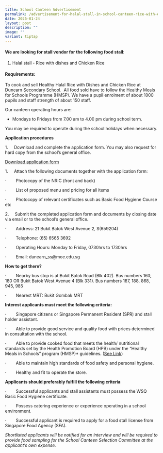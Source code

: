 ```yaml
---
title: School Canteen Advertisement
permalink: /advertisement-for-halal-stall-in-school-canteen-rice-with-dishes-and-chicken-rice/
date: 2025-01-24
layout: post
description: ""
image: ""
variant: tiptap
---
```

<h4>We are looking for stall vendor for the following food stall:</h4>
<ol data-tight="true" class="tight">
<li>
<p>Halal stall - Rice with dishes and Chicken Rice</p>
</li>
</ol>
<h4>Requirements:</h4>
<p>To cook and sell Healthy Halal Rice with Dishes and Chicken Rice at Dunearn
Secondary School.&nbsp; All food sold have to follow the Healthy Meals
for Schools Programme (HMSP). We have a pupil enrolment of about 1000 pupils
and staff strength of about 150 staff.</p>
<p>Our canteen operating hours are:</p>
<ul data-tight="true" class="tight">
<li>
<p>Mondays to Fridays from 7.00 am to 4.00 pm during school term.&nbsp;</p>
</li>
</ul>
<p>You may be required to operate during the school holidays when necessary.</p>
<p><strong>Application procedures</strong>
</p>
<p>1.&nbsp;&nbsp;&nbsp;&nbsp; Download and complete the application form.
You may also request for hard copy from the school’s general office.</p>
<p><a href="https://www.dunearnsec.moe.edu.sg/files/canteen%20appln%20form-existing%20school.pdf" rel="noopener noreferrer nofollow" target="_blank">Download application form</a>
</p>
<p>1.&nbsp;&nbsp;&nbsp;&nbsp; Attach the following documents together with
the application form:</p>
<p>·&nbsp;&nbsp;&nbsp;&nbsp;&nbsp;&nbsp;&nbsp; Photocopy of the NRIC (front
and back)</p>
<p>·&nbsp;&nbsp;&nbsp;&nbsp;&nbsp;&nbsp;&nbsp; List of proposed menu and
pricing for all items</p>
<p>·&nbsp;&nbsp;&nbsp;&nbsp;&nbsp;&nbsp;&nbsp; Photocopy of relevant certificates
such as Basic Food Hygiene Course etc</p>
<p>2.&nbsp;&nbsp;&nbsp;&nbsp; Submit the completed application form and documents
by closing date via email or to the school’s general office.</p>
<p>·&nbsp;&nbsp;&nbsp;&nbsp;&nbsp;&nbsp;&nbsp; Address: 21 Bukit Batok West
Avenue 2, S(659204)</p>
<p>·&nbsp;&nbsp;&nbsp;&nbsp;&nbsp;&nbsp;&nbsp; Telephone: (65) 6565 3692</p>
<p>·&nbsp;&nbsp;&nbsp;&nbsp;&nbsp;&nbsp;&nbsp; Operating Hours: Monday to
Friday, 0730hrs to 1730hrs</p>
<p>·&nbsp;&nbsp;&nbsp;&nbsp;&nbsp;&nbsp;&nbsp; Email:&nbsp;<a rel="noopener noreferrer nofollow" target="_blank">dunearn_ss@moe.edu.sg</a>
</p>
<p><strong>How to get there?</strong>
</p>
<p>·&nbsp;&nbsp;&nbsp;&nbsp;&nbsp;&nbsp;&nbsp; Nearby bus stop is at Bukit
Batok Road (Blk 402). Bus numbers 160, 180 OR Bukit Batok West Avenue 4
(Blk 331). Bus numbers 187, 188, 868, 945, 985</p>
<p>·&nbsp;&nbsp;&nbsp;&nbsp;&nbsp;&nbsp;&nbsp; Nearest MRT: Bukit Gombak
MRT</p>
<p><strong>Interest applicants must meet the following criteria:</strong>
</p>
<p>·&nbsp;&nbsp;&nbsp;&nbsp;&nbsp;&nbsp;&nbsp; Singapore citizens or Singapore
Permanent Resident (SPR) and stall holder assistant.</p>
<p>·&nbsp;&nbsp;&nbsp;&nbsp;&nbsp;&nbsp;&nbsp; Able to provide good service
and quality food with prices determined in consultation with the school.</p>
<p>·&nbsp;&nbsp;&nbsp;&nbsp;&nbsp;&nbsp;&nbsp; Able to provide cooked food
that meets the health/ nutritional standards set by the Health Promotion
Board (HPB) under the “Healthy Meals in Schools” program (HMSP)* guidelines.
(<a href="https://www.hpb.gov.sg/schools/school-programmes/healthy-meals-in-schools-programme" rel="noopener noreferrer nofollow" target="_blank">See Link</a>)</p>
<p>·&nbsp;&nbsp;&nbsp;&nbsp;&nbsp;&nbsp;&nbsp; Able to maintain high standards
of food safety and personal hygiene.</p>
<p>·&nbsp;&nbsp;&nbsp;&nbsp;&nbsp;&nbsp;&nbsp; Healthy and fit to operate
the store.</p>
<p><strong>Applicants should preferably fulfill the following criteria</strong>
</p>
<p>·&nbsp;&nbsp;&nbsp;&nbsp;&nbsp;&nbsp;&nbsp; Successful applicants and
stall assistants must possess the WSQ Basic Food Hygiene certificate.</p>
<p>·&nbsp;&nbsp;&nbsp;&nbsp;&nbsp;&nbsp;&nbsp; Possess catering experience
or experience operating in a school environment.</p>
<p>·&nbsp;&nbsp;&nbsp;&nbsp;&nbsp;&nbsp;&nbsp; Successful applicant is required
to apply for a food stall license from Singapore Food Agency (SFA).</p>
<p><em>Shortlisted applicants will be notified for an interview and will be required to provide food sampling for the School Canteen Selection Committee at the applicant’s own expense.</em>
</p>